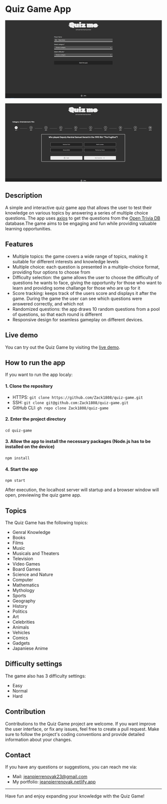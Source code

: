 # Quiz Game App

<p align="center">
    <img src="./public/quiz_game_preview.png" rel="Preview of the Quiz Game App" />
</p>
<p align="center">
    <img src="./public/quiz_game_preview_2.png" rel="Preview of the Quiz Game App: Quiz" />
</p>

## Description

A simple and interactive quiz game app that allows the user to test their knowledge on various topics by answering a series of multiple choice questions.
The app uses [axios](https://axios-http.com/docs/intro) to get the questions from the [Open Trivia DB](https://opentdb.com/api_config.php) database.The game aims to be engaging and fun while providing valuable learning opportunities.

## Features

- Multiple topics: the game covers a wide range of topics, making it suitable for different interests and knowledge levels
- Multiple choice: each question is presented in a multiple-choice format, providing four options to choose from
- Difficulty selection: the game allows the user to choose the difficulty of questions he wants to face, giving the opportunity for those who want to learn and providing some challange for those who are up for it
- Score tracking: keeps track of the users score and displays it after the game. During the game the user can see which questions were answered correctly, and which not
- Randomized questions: the app draws 10 random questions from a pool of questions, so that each round is different
- Responsive design for seamless gameplay on different devices.

## Live demo

You can try out the Quiz Game by visiting the [live demo](https://zack1808.github.io/quiz-game/).

## How to run the app

If you want to run the app localy:

#### 1. Clone the repository

- HTTPS: `git clone https://github.com/Zack1808/quiz-game.git`
- SSH: `git clone git@github.com:Zack1808/quiz-game.git`
- GitHub CLI: `gh repo clone Zack1808/quiz-game`

#### 2. Enter the project directory

`cd quiz-game`

#### 3. Allow the app to install the necessary packages (Node.js has to be installed on the device)

`npm install`

#### 4. Start the app

`npm start`

After execution, the localhost server will startup and a browser window will open, previewing the quiz game app.

## Topics

The Quiz Game has the following topics:

- Genral Knowledge
- Books
- Films
- Music
- Musicals and Theaters
- Television
- Video Games
- Board Games
- Science and Nature
- Computer
- Mathematics
- Mythology
- Sports
- Geography
- History
- Politics
- Art
- Celebrities
- Animals
- Vehicles
- Comics
- Gadgets
- Japaniese Anime

## Difficulty settings

The game also has 3 difficulty settings:

- Easy
- Normal
- Hard

## Contribution

Contributions to the Quiz Game project are welcome. If you want improve the user interface, or fix any issues, feel free to create a pull request. Make sure to follow the project's coding conventions and provide detailed information about your changes.

## Contact

If you have any questions or suggestions, you can reach me via:

- Mail: jeanpierrenovak23@gmail.com
- My portfolio: [jeanpierrenovak.netlify.app](https://jeanpierrenovak.netlify.app)

---

Have fun and enjoy expanding your knowledge with the Quiz Game!
